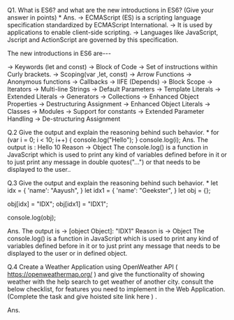 Q1. What is ES6? and what are the new introductions in ES6? (Give your answer in points) *
Ans. -> ECMAScript (ES)  is a scripting language specification standardized by ECMAScript International.
->  It is used by applications to enable client-side scripting.
-> Languages like JavaScript, Jscript and ActionScript are governed by this specification.

The new introductions in ES6 are---

->  Keywords (let and const)
->  Block of Code -> Set of instructions within Curly brackets.
-> Scoping(var ,let, const)
-> Arrow Functions
-> Anonymous functions 
-> Callbacks 
-> IIFE (Depends)
-> Block Scope
-> Iterators
-> Multi-line Strings
-> Default Parameters
-> Template Literals
-> Extended Literals
-> Generators
-> Collections
-> Enhanced Object Properties
-> Destructuring Assignment
-> Enhanced Object Literals
-> Classes
-> Modules
-> Support for constants
-> Extended Parameter Handling
-> De-structuring Assignment

Q.2  Give the output and explain the reasoning behind such behavior. *
     for (var i = 0; i < 10; i++) {
            console.log("Hello");
      }
        console.log(i);
Ans. The output is : Hello
                     10
     Reason -> Object
       The console.log() is a function in JavaScript which is used to print any kind of variables defined before in it or to just print any message in double quotes("...") or that needs to be displayed to the user..

Q.3  Give the output and explain the reasoning behind such behavior. *
           let idx = {
    'name': "Aayush",
}
let idx1 = {
    'name': "Geekster",
}
let obj = {};

obj[idx] = "IDX";
obj[idx1] = "IDX1";

console.log(obj);

Ans.  The output is -> [object Object]: "IDX1"
Reason is -> Object
  The console.log() is a function in JavaScript which is used to print any kind of variables defined before in it or to just print any message that needs to be displayed to the user or in defined object.
        
Q.4 Create a Weather Application using OpenWeather API ( https://openweathermap.org/ ) and give the functionality of showing weather with the help search to get weather of another city. consult the below checklist, for features you need to implement in the Web Application. (Complete the task and give hoisted site link here ) .

Ans. 


